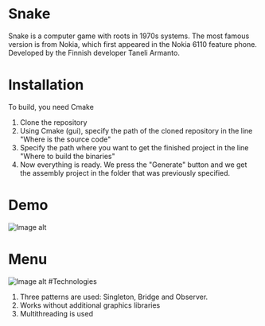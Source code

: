 # Snake
Snake is a computer game with roots in 1970s systems. The most famous version is from Nokia, which first appeared in the Nokia 6110 feature phone. Developed by the Finnish developer Taneli Armanto.
# Installation
To build, you need Cmake
1. Clone the repository
2. Using Cmake (gui), specify the path of the cloned repository in the line "Where is the source code"
3. Specify the path where you want to get the finished project in the line "Where to build the binaries"
4. Now everything is ready. We press the "Generate" button and we get the assembly project in the folder that was previously specified.
# Demo
![Image alt](https://github.com/RhinoOne/PongG/raw/main/DemoSnake.png)
# Menu
![Image alt](https://github.com/RhinoOne/PongG/raw/main/MenuSnake.png.png)
#Technologies
1. Three patterns are used: Singleton, Bridge and Observer. 
2. Works without additional graphics libraries
3. Multithreading is used
